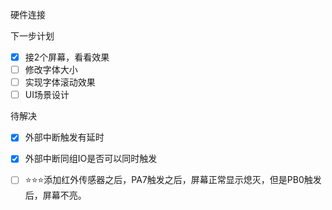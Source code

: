 硬件连接

下一步计划

- [x] 接2个屏幕，看看效果
- [ ] 修改字体大小
- [ ] 实现字体滚动效果
- [ ] UI场景设计

待解决

- [x] 外部中断触发有延时
- [x] 外部中断同组IO是否可以同时触发
- [ ] ⭐⭐⭐添加红外传感器之后，PA7触发之后，屏幕正常显示熄灭，但是PB0触发后，屏幕不亮。

 
